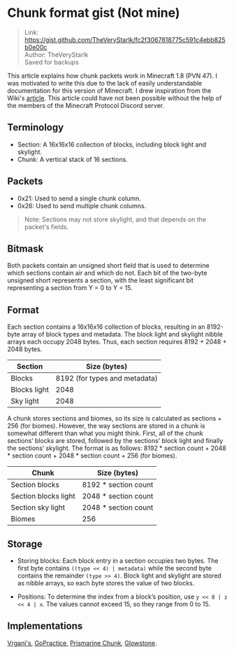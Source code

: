 # Chunk format gist (Not mine)

> Link: https://gist.github.com/TheVeryStarlk/fc2f3067818775c591c4ebb825b0e00c \
> Author: TheVeryStarlk\
> Saved for backups

This article explains how chunk packets work in Minecraft 1.8 (PVN 47). I was motivated to write this due to the lack of easily understandable documentation for this version of Minecraft. I drew inspiration from the Wiki's [article](https://wiki.vg/index.php?title=Chunk_Format&oldid=7164). This article could have not been possible without the help of the members of the Minecraft Protocol Discord server.

## Terminology

* Section: A 16x16x16 collection of blocks, including block light and skylight.
* Chunk: A vertical stack of 16 sections.

## Packets

* 0x21: Used to send a single chunk column.
* 0x26: Used to send multiple chunk columns.

> Note: Sections may not store skylight, and that depends on the packet's fields.

## Bitmask

Both packets contain an unsigned short field that is used to determine which sections contain air and which do not. Each bit of the two-byte unsigned short represents a section, with the least significant bit representing a section from Y = 0 to Y = 15.

## Format

Each section contains a 16x16x16 collection of blocks, resulting in an 8192-byte array of block types and metadata. The block light and skylight nibble arrays each occupy 2048 bytes. Thus, each section requires 8192 + 2048 + 2048 bytes.

| Section      | Size (bytes)                  |
|--------------|-------------------------------|
| Blocks       | 8192 (for types and metadata) |
| Blocks light | 2048                          |
| Sky light    | 2048                          |

A chunk stores sections and biomes, so its size is calculated as sections + 256 (for biomes). However, the way sections are stored in a chunk is somewhat different than what you might think. First, all of the chunk sections’ blocks are stored, followed by the sections’ block light and finally the sections’ skylight. The format is as follows: 8192 * section count + 2048 * section count + 2048 * section count + 256 (for biomes).

| Chunk                | Size (bytes)         |
|----------------------|----------------------|
| Section blocks       | 8192 * section count |
| Section blocks light | 2048 * section count |
| Section sky light    | 2048 * section count |
| Biomes               | 256                  |

## Storage

* Storing blocks: Each block entry in a section occupies two bytes. The first byte contains `((type << 4) | metadata)` while the second byte contains the remainder `(type >> 4)`. Block light and skylight are stored as nibble arrays, so each byte stores the value of two blocks.

* Positions: To determine the index from a block’s position, use `y << 8 | z << 4 | x`. The values cannot exceed 15, so they range from 0 to 15.

## Implementations

[Vrganj's](https://paste.md-5.net/lawedohusu.go),
[GoPractice](https://github.com/PondWader/GoPractice/blob/master/server/world/chunk.go),
[Prismarine Chunk](https://github.com/PrismarineJS/prismarine-chunk/tree/master/src/pc/1.8),
[Glowstone](https://github.com/GlowstoneMC/Glowstone/blob/d3ed79ea7d284df1d2cd1945bf53d5652962a34f/src/main/java/net/glowstone/GlowChunk.java#L640).